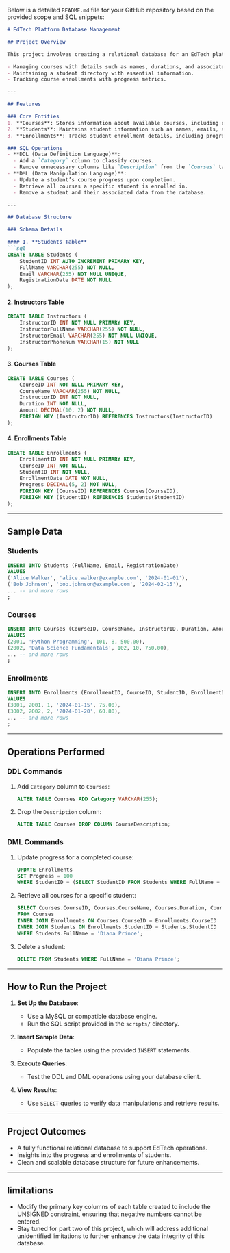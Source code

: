 Below is a detailed `README.md` file for your GitHub repository based on the provided scope and SQL snippets:

```markdown
# EdTech Platform Database Management

## Project Overview

This project involves creating a relational database for an EdTech platform to manage courses, students, and enrollments effectively. The database ensures efficient tracking of available courses, registered students, and the progress of enrolled students. It includes the following key functionalities:

- Managing courses with details such as names, durations, and associated instructors.
- Maintaining a student directory with essential information.
- Tracking course enrollments with progress metrics.

---

## Features

### Core Entities
1. **Courses**: Stores information about available courses, including course names, durations, and associated instructors.
2. **Students**: Maintains student information such as names, emails, and registration dates.
3. **Enrollments**: Tracks student enrollment details, including progress percentage for each course.

### SQL Operations
- **DDL (Data Definition Language)**:
  - Add a `Category` column to classify courses.
  - Remove unnecessary columns like `Description` from the `Courses` table.
- **DML (Data Manipulation Language)**:
  - Update a student’s course progress upon completion.
  - Retrieve all courses a specific student is enrolled in.
  - Remove a student and their associated data from the database.

---

## Database Structure

### Schema Details

#### 1. **Students Table**
```sql
CREATE TABLE Students (
    StudentID INT AUTO_INCREMENT PRIMARY KEY,
    FullName VARCHAR(255) NOT NULL,
    Email VARCHAR(255) NOT NULL UNIQUE,
    RegistrationDate DATE NOT NULL
);
```

#### 2. **Instructors Table**
```sql
CREATE TABLE Instructors (
    InstructorID INT NOT NULL PRIMARY KEY,
    InstructorFullName VARCHAR(255) NOT NULL,
    InstructorEmail VARCHAR(255) NOT NULL UNIQUE,
    InstructorPhoneNum VARCHAR(15) NOT NULL
);
```

#### 3. **Courses Table**
```sql
CREATE TABLE Courses (
    CourseID INT NOT NULL PRIMARY KEY,
    CourseName VARCHAR(255) NOT NULL,
    InstructorID INT NOT NULL,
    Duration INT NOT NULL,
    Amount DECIMAL(10, 2) NOT NULL,
    FOREIGN KEY (InstructorID) REFERENCES Instructors(InstructorID)
);
```

#### 4. **Enrollments Table**
```sql
CREATE TABLE Enrollments (
    EnrollmentID INT NOT NULL PRIMARY KEY,
    CourseID INT NOT NULL,
    StudentID INT NOT NULL,
    EnrollmentDate DATE NOT NULL,
    Progress DECIMAL(5, 2) NOT NULL,
    FOREIGN KEY (CourseID) REFERENCES Courses(CourseID),
    FOREIGN KEY (StudentID) REFERENCES Students(StudentID)
);
```

---

## Sample Data

### Students
```sql
INSERT INTO Students (FullName, Email, RegistrationDate)
VALUES
('Alice Walker', 'alice.walker@example.com', '2024-01-01'),
('Bob Johnson', 'bob.johnson@example.com', '2024-02-15'),
... -- and more rows
;
```

### Courses
```sql
INSERT INTO Courses (CourseID, CourseName, InstructorID, Duration, Amount)
VALUES
(2001, 'Python Programming', 101, 8, 500.00),
(2002, 'Data Science Fundamentals', 102, 10, 750.00),
... -- and more rows
;
```

### Enrollments
```sql
INSERT INTO Enrollments (EnrollmentID, CourseID, StudentID, EnrollmentDate, Progress)
VALUES
(3001, 2001, 1, '2024-01-15', 75.00),
(3002, 2002, 2, '2024-01-20', 60.80),
... -- and more rows
;
```

---

## Operations Performed

### DDL Commands
1. Add `Category` column to `Courses`:
    ```sql
    ALTER TABLE Courses ADD Category VARCHAR(255);
    ```
2. Drop the `Description` column:
    ```sql
    ALTER TABLE Courses DROP COLUMN CourseDescription;
    ```

### DML Commands
1. Update progress for a completed course:
    ```sql
    UPDATE Enrollments
    SET Progress = 100
    WHERE StudentID = (SELECT StudentID FROM Students WHERE FullName = 'Diana Prince');
    ```
2. Retrieve all courses for a specific student:
    ```sql
    SELECT Courses.CourseID, Courses.CourseName, Courses.Duration, Courses.Amount
    FROM Courses
    INNER JOIN Enrollments ON Courses.CourseID = Enrollments.CourseID
    INNER JOIN Students ON Enrollments.StudentID = Students.StudentID
    WHERE Students.FullName = 'Diana Prince';
    ```
3. Delete a student:
    ```sql
    DELETE FROM Students WHERE FullName = 'Diana Prince';
    ```

---

## How to Run the Project

1. **Set Up the Database**:
   - Use a MySQL or compatible database engine.
   - Run the SQL script provided in the `scripts/` directory.

2. **Insert Sample Data**:
   - Populate the tables using the provided `INSERT` statements.

3. **Execute Queries**:
   - Test the DDL and DML operations using your database client.

4. **View Results**:
   - Use `SELECT` queries to verify data manipulations and retrieve results.

---

## Project Outcomes

- A fully functional relational database to support EdTech operations.
- Insights into the progress and enrollments of students.
- Clean and scalable database structure for future enhancements.

---

## limitations
- Modify the primary key columns of each table created to include the UNSIGNED constraint, ensuring that negative numbers cannot be entered.
- Stay tuned for part two of this project, which will address additional unidentified limitations to further enhance the data integrity of this database.
